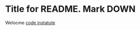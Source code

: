# Title for README. Mark DOWN

Welocme [code instatute](https://codeinstatute.net)

<!--  paragraph does not need any code [ ] create a tag and ( ) hold link tag -->
